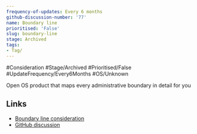 ```yaml
---
frequency-of-updates: Every 6 months
github-discussion-number: '77'
name: Boundary line
prioritised: 'False'
slug: boundary-line
stage: Archived
tags:
- Tag/
---
```


#Consideration #Stage/Archived #Prioritised/False #UpdateFrequency/Every6Months #OS/Unknown

Open OS product that maps every administrative boundary in detail for you

## Links

* [Boundary line consideration](https://design.planning.data.gov.uk/planning-consideration/boundary-line)
* [GitHub discussion](https://github.com/digital-land/data-standards-backlog/discussions/77)